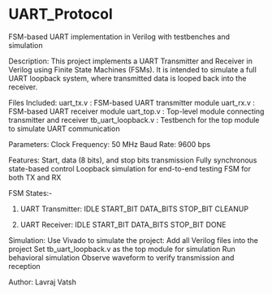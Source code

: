 # UART_Protocol
FSM-based UART implementation in Verilog with testbenches and simulation

Description:
This project implements a UART Transmitter and Receiver in Verilog using Finite State Machines (FSMs). It is intended to simulate a full UART loopback system, where transmitted data is looped back into the receiver.

Files Included:
uart_tx.v : FSM-based UART transmitter module
uart_rx.v : FSM-based UART receiver module
uart_top.v : Top-level module connecting transmitter and receiver
tb_uart_loopback.v : Testbench for the top module to simulate UART communication

Parameters:
Clock Frequency: 50 MHz
Baud Rate: 9600 bps

Features:
Start, data (8 bits), and stop bits transmission
Fully synchronous state-based control
Loopback simulation for end-to-end testing
FSM for both TX and RX

FSM States:-
1. UART Transmitter:
IDLE
START_BIT
DATA_BITS
STOP_BIT
CLEANUP

2. UART Receiver:
IDLE
START_BIT
DATA_BITS
STOP_BIT
DONE

Simulation:
Use Vivado to simulate the project:
Add all Verilog files into the project
Set tb_uart_loopback.v as the top module for simulation
Run behavioral simulation
Observe waveform to verify transmission and reception

Author:
Lavraj Vatsh
